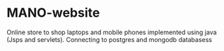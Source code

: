 # MANO-website
Online store to shop laptops and mobile phones implemented using java (Jsps and servlets).
Connecting to postgres and mongodb databasess 

